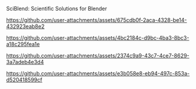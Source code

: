 SciBlend: Scientific Solutions for Blender


https://github.com/user-attachments/assets/675cdb0f-2aca-4328-be14-432923eab8e2


https://github.com/user-attachments/assets/4bc2184c-d9bc-4ba3-8bc3-a18c295fea1e


https://github.com/user-attachments/assets/2374c9a9-43c7-4ce7-8629-3a7adeb4e3d4


https://github.com/user-attachments/assets/e3b058e8-eb94-497c-853a-d520418599cf


